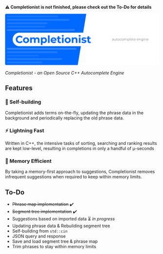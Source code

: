 **⚠️ Completionist is not finished, please check out the To-Do for details**

![Completionist Banner](doc/Header.svg)

*Completionist - an Open Source C++ Autocomplete Engine*

## Features

### 🤖 Self-building  
Completionist adds terms on-the-fly, updating the phrase data in the background and periodically replacing the old phrase data.

### ⚡ Lightning Fast
Written in C++, the intensive tasks of sorting, searching and ranking results are kept low-level, resulting in completions in only a handful of μ-seconds

### 💾 Memory Efficient
By taking a memory-first approach to suggestions, Completionist removes infrequent suggestions when required to keep within memory limits.

## To-Do
- ~~Phrase map implementation~~ ✔️
- ~~Segment tree implementation~~ ✔️
- Suggestions based on imported data ⏳ *in progress*
- Updating phrase data & Rebuilding segment tree
- Self-building from `std::cin`
- JSON query and response
- Save and load segment tree & phrase map
- Trim phrases to stay within memory limits

